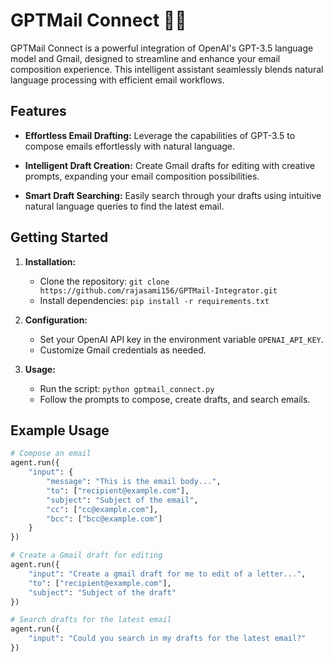 # GPTMail Connect 📧🤖

GPTMail Connect is a powerful integration of OpenAI's GPT-3.5 language model and Gmail, designed to streamline and enhance your email composition experience. This intelligent assistant seamlessly blends natural language processing with efficient email workflows.

## Features

- **Effortless Email Drafting:** Leverage the capabilities of GPT-3.5 to compose emails effortlessly with natural language.
  
- **Intelligent Draft Creation:** Create Gmail drafts for editing with creative prompts, expanding your email composition possibilities.
  
- **Smart Draft Searching:** Easily search through your drafts using intuitive natural language queries to find the latest email.

## Getting Started

1. **Installation:**
   - Clone the repository: `git clone https://github.com/rajasami156/GPTMail-Integrator.git`
   - Install dependencies: `pip install -r requirements.txt`

2. **Configuration:**
   - Set your OpenAI API key in the environment variable `OPENAI_API_KEY`.
   - Customize Gmail credentials as needed.

3. **Usage:**
   - Run the script: `python gptmail_connect.py`
   - Follow the prompts to compose, create drafts, and search emails.

## Example Usage

```python
# Compose an email
agent.run({
    "input": {
        "message": "This is the email body...",
        "to": ["recipient@example.com"],
        "subject": "Subject of the email",
        "cc": ["cc@example.com"],
        "bcc": ["bcc@example.com"]
    }
})

# Create a Gmail draft for editing
agent.run({
    "input": "Create a gmail draft for me to edit of a letter...",
    "to": ["recipient@example.com"],
    "subject": "Subject of the draft"
})

# Search drafts for the latest email
agent.run({
    "input": "Could you search in my drafts for the latest email?"
})
